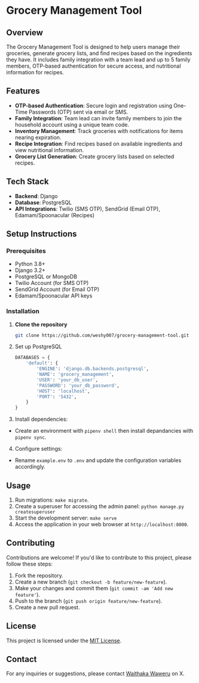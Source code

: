 # Grocery Management Tool

## Overview
The Grocery Management Tool is designed to help users manage their groceries, generate grocery lists, and find recipes based on the ingredients they have. It includes family integration with a team lead and up to 5 family members, OTP-based authentication for secure access, and nutritional information for recipes.

## Features
- **OTP-based Authentication**: Secure login and registration using One-Time Passwords (OTP) sent via email or SMS.
- **Family Integration**: Team lead can invite family members to join the household account using a unique team code.
- **Inventory Management**: Track groceries with notifications for items nearing expiration.
- **Recipe Integration**: Find recipes based on available ingredients and view nutritional information.
- **Grocery List Generation**: Create grocery lists based on selected recipes.

## Tech Stack
- **Backend**: Django
- **Database**: PostgreSQL
- **API Integrations**: Twilio (SMS OTP), SendGrid (Email OTP), Edamam/Spoonacular (Recipes)

## Setup Instructions
### Prerequisites
- Python 3.8+
- Django 3.2+
- PostgreSQL or MongoDB
- Twilio Account (for SMS OTP)
- SendGrid Account (for Email OTP)
- Edamam/Spoonacular API keys

### Installation

1. **Clone the repository**
   ```bash
   git clone https://github.com/weshy007/grocery-management-tool.git

2. Set up PostgreSQL
    ```python
    DATABASES = {
        'default': {
            'ENGINE': 'django.db.backends.postgresql',
            'NAME': 'grocery_management',
            'USER': 'your_db_user',
            'PASSWORD': 'your_db_password',
            'HOST': 'localhost',
            'PORT': '5432',
        }
    }

3. Install dependencies:
- Create an environment with `pipenv shell` then install depandancies with `pipenv sync`.
4. Configure settings:
- Rename `example.env` to `.env` and update the configuration variables accordingly.

## Usage
1. Run migrations: `make migrate`. 
2. Create a superuser for accessing the admin panel: `python manage.py createsuperuser`
3. Start the development server: `make serve`
4. Access the application in your web browser at `http://localhost:8000`.

## Contributing
Contributions are welcome! If you'd like to contribute to this project, please follow these steps:
1. Fork the repository.
2. Create a new branch (`git checkout -b feature/new-feature`).
3. Make your changes and commit them (`git commit -am 'Add new feature'`).
4. Push to the branch (`git push origin feature/new-feature`).
5. Create a new pull request.

## License
This project is licensed under the [MIT License](LICENSE).

## Contact
For any inquiries or suggestions, please contact [Waithaka Waweru](https://twitter.com/ItsWeshy) on X.